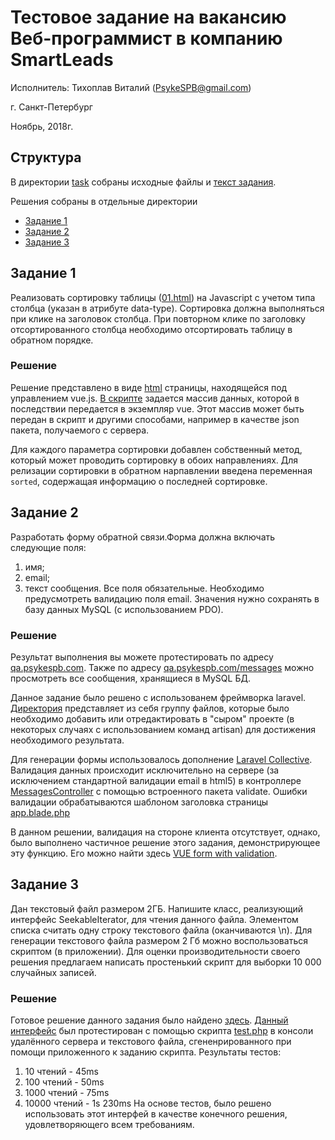 # Тестовое задание на вакансию Веб-программист в компанию SmartLeads
Исполнитель: Тихоплав Виталий ([PsykeSPB@gmail.com](mailto:psykespb@gmail.com))

г. Санкт-Петербург

Ноябрь, 2018г.

## Структура
В директории [task](/task) собраны исходные файлы и [текст задания](/task/task.md).

Решения собраны в отдельные директории
- [Задание 1](/solutions/task1/)
- [Задание 2](/solutions/task2/)
- [Задание 3](/solutions/task3/)

## Задание 1
Реализовать сортировку таблицы ([01.html](/task/01.html)) на Javascript с учетом типа столбца (указан в атрибуте data-type). Сортировка должна выполняться при клике на заголовок столбца. При повторном клике по заголовку отсортированного столбца необходимо отсортировать таблицу в обратном порядке.

### Решение
Решение представлено в виде [html](/solutions/task1/index.html) страницы, находящейся под управлением vue.js. [В скрипте](/solutions/task1/js/app.js) задается массив данных, которой в последствии передается в экземпляр vue. Этот массив может быть передан в скрипт и другими способами, например в качестве json пакета, получаемого с сервера.

Для каждого параметра сортировки добавлен собственный метод, который может проводить сортировку в обоих направлениях. Для релизации сортировки в обратном нарпавлении введена переменная ```sorted```, содержащая информацию о последней сортировке.

## Задание 2
Разработать форму обратной связи.Форма должна включать следующие поля: 
1) имя;
2) email;
3) текст сообщения.
Все поля обязательные. Необходимо предусмотреть валидацию поля email. Значения нужно сохранять в базу данных MySQL (с использованием PDO).

### Решение
Результат выполнения вы можете протестировать по адресу [qa.psykespb.com](http://qa.psykespb.com/). Также по адресу [qa.psykespb.com/messages](http://qa.psykespb.com/messages) можно просмотреть все сообщения, хранящиеся в MySQL БД.

Данное задание было решено с использованем фреймворка laravel. [Директория](/solutions/task2/) представляет из себя группу файлов, которые было необходимо добавить или отредактировать в "сыром" проекте (в некоторых случаях с использованием команд artisan) для достижения необходимого результата.

Для генерации формы использовалось дополнение [Laravel Collective](https://laravelcollective.com/docs/master/html). Валидация данных происходит исключительно на сервере (за исключением стандартной валидации email в html5) в контроллере [MessagesController](/solutions/task2/app/Http/Controllers/MessagesController.php) с помощью встроенного пакета validate. Ошибки валидации обрабатываются шаблоном заголовка страницы [app.blade.php](/solutions/task2/resourses/views/layouts/app.blade.php)

В данном решении, валидация на стороне клиента отсутствует, однако, было выполнено частичное решение этого задания, демонстрирующее эту функцию. Его можно найти здесь [VUE form with validation](https://codepen.io/psykespb/pen/MzjMoP).

## Задание 3
Дан текстовый файл размером 2ГБ. Напишите класс, реализующий интерфейс SeekableIterator, для чтения данного файла. Элементом списка считать одну строку текстового файла (оканчиваются \n). Для генерации текстового файла размером 2 Гб можно воспользоваться скриптом (в приложении). Для оценки производительности своего решения предлагаем написать простенький скрипт для выборки 10 000 случайных записей.

### Решение
Готовое решение данного задания было найдено [здесь](https://github.com/actofgod/reklama_guru_test/blob/master/src/Task3/FileLineIterator.php). [Данный интерфейс](/solutions/task3/FileLineIterator.php) был протестирован с помощью  скрипта [test.php](/solutions/task3/test.php) в консоли удалённого сервера и текстового файла, сгененрированного при помощи приложенного к заданию скрипта. Результаты тестов:
1. 10 чтений      - 45ms
1. 100 чтений     - 50ms
2. 1000 чтений    - 75ms
3. 10000 чтений   - 1s 230ms
На основе тестов, было решено использовать этот интерфей в качестве конечного решения, удовлетворяющего всем требованиям.
